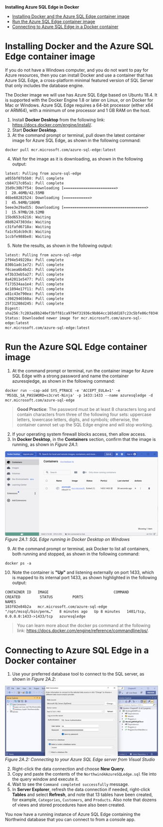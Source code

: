**Installing Azure SQL Edge in Docker**

- [Installing Docker and the Azure SQL Edge container image](#installing-docker-and-the-azure-sql-edge-container-image)
- [Run the Azure SQL Edge container image](#run-the-azure-sql-edge-container-image)
- [Connecting to Azure SQL Edge in a Docker container](#connecting-to-azure-sql-edge-in-a-docker-container)


# Installing Docker and the Azure SQL Edge container image

If you do not have a Windows computer, and you do not want to pay for Azure resources, then you can install Docker and use a container that has Azure SQL Edge, a cross-platform minimal featured version of SQL Server that only includes the database engine. 

The Docker image we will use has Azure SQL Edge based on Ubuntu 18.4. It is supported with the Docker Engine 1.8 or later on Linux, or on Docker for Mac or Windows. Azure SQL Edge requires a 64-bit processor (either x64 or ARM64), with a minimum of one processor and 1 GB RAM on the host.

1.	Install **Docker Desktop** from the following link: https://docs.docker.com/engine/install/.
2.	Start **Docker Desktop**.
3.	At the command prompt or terminal, pull down the latest container image for Azure SQL Edge, as shown in the following command:
```
docker pull mcr.microsoft.com/azure-sql-edge:latest
```
4.	Wait for the image as it is downloading, as shown in the following output:
```
latest: Pulling from azure-sql-edge
a055bf07b5b0: Pull complete
cb84717c05a1: Pull complete
35d9c30b7f54: Downloading [========================>                          ]  20.46MB/42.55MB
46be68282524: Downloading [============>                                      ]  45.94MB/186MB
5eee3e29ad15: Downloading [======================================>            ]  15.97MB/20.52MB
15bd653c6216: Waiting
d8d6247303da: Waiting
c31fafd6718a: Waiting
fa1c91dcb9c8: Waiting
1ccbfe988be8: Waiting
```
5.	Note the results, as shown in the following output:
```
latest: Pulling from azure-sql-edge
2f94e549220a: Pull complete
830b1adc1e72: Pull complete
f6caea6b4bd2: Pull complete
ef3b33eb5a27: Pull complete
8a42011e5477: Pull complete
f173534aa1e4: Pull complete
6c1894e17f11: Pull complete
a81c43e790ea: Pull complete
c3982946560a: Pull complete
25f31208d245: Pull complete
Digest: sha256:7c203ad8b240ef3bff81ca9794f31936c9b864cc165dd187c23c5bfe06cf0340
Status: Downloaded newer image for mcr.microsoft.com/azure-sql-edge:latest
mcr.microsoft.com/azure-sql-edge:latest
```

# Run the Azure SQL Edge container image

1.	At the command prompt or terminal, run the container image for Azure SQL Edge with a strong password and name the container azuresqledge, as shown in the following command:
```
docker run --cap-add SYS_PTRACE -e 'ACCEPT_EULA=1' -e 'MSSQL_SA_PASSWORD=s3cret-Ninja' -p 1433:1433 --name azuresqledge -d mcr.microsoft.com/azure-sql-edge
```

> **Good Practice**: The password must be at least 8 characters long and contain characters from three of the following four sets: uppercase letters, lowercase letters, digits, and symbols; otherwise, the container cannot set up the SQL Edge engine and will stop working.

2.	If your operating system firewall blocks access, then allow access.
3.	In **Docker Desktop**, in the **Containers** section, confirm that the image is running, as shown in *Figure 2A.1*:

![SQL Edge running in Docker Desktop on Windows](assets/B19587_02A_01.png)
*Figure 2A.1: SQL Edge running in Docker Desktop on Windows*

9.	At the command prompt or terminal, ask Docker to list all containers, both running and stopped, as shown in the following command:
```
docker ps -a
```

10.	Note the container is **"Up"** and listening externally on port 1433, which is mapped to its internal port 1433, as shown highlighted in the following output:
```
CONTAINER ID   IMAGE                              COMMAND                  CREATED         STATUS         PORTS                              NAMES
183f02e84b2a   mcr.microsoft.com/azure-sql-edge   "/opt/mssql/bin/perm…"   8 minutes ago   Up 8 minutes   1401/tcp, 0.0.0.0:1433->1433/tcp   azuresqledge
```

> You can learn more about the docker ps command at the following link: https://docs.docker.com/engine/reference/commandline/ps/.

# Connecting to Azure SQL Edge in a Docker container

1.	Use your preferred database tool to connect to the SQL server, as shown in *Figure 2A.2*:

![Connecting to your Azure SQL Edge server from Visual Studio](assets/B19587_02A_02.png)
*Figure 2A.2: Connecting to your Azure SQL Edge server from Visual Studio*

2.	Right-click the data connection and choose **New Query**.
3.	Copy and paste the contents of the `Northwind4AzureSQLedge.sql` file into the query window and execute it.
4.	Wait to see the `Command completed successfully` message.
5.	In **Server Explorer**, refresh the data connection if needed, right-click **Tables** and select **Refresh**, and note that 13 tables have been created, for example, `Categories`, `Customers`, and `Products`. Also note that dozens of views and stored procedures have also been created.

You now have a running instance of Azure SQL Edge containing the Northwind database that you can connect to from a console app.
